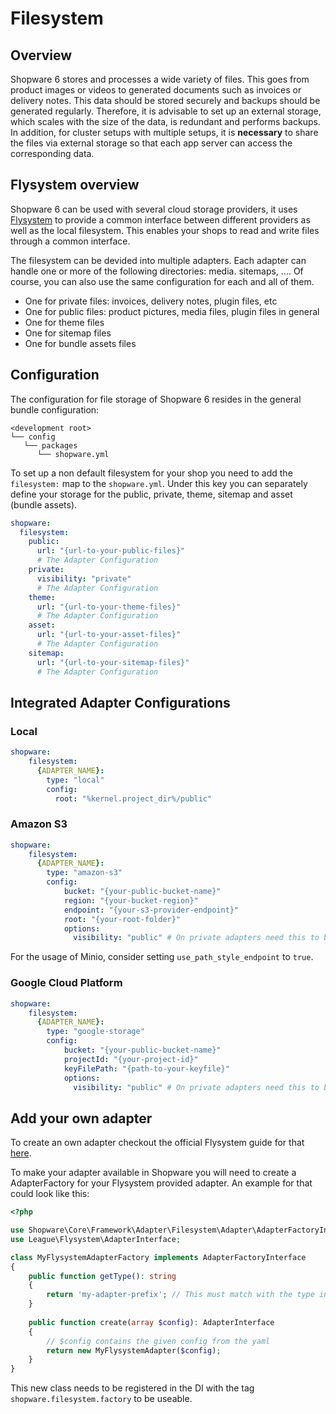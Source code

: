 # Filesystem

## Overview
Shopware 6 stores and processes a wide variety of files. This goes from product images or videos to generated documents such as invoices or delivery notes. This data should be stored securely and  backups should be generated regularly. Therefore, it is advisable to set up an external storage, which scales with the size of the data, is redundant and performs backups. In addition, for cluster setups with multiple setups, it is __necessary__ to share the files via external storage so that each app server can access the corresponding data. 

## Flysystem overview
Shopware 6 can be used with several cloud storage providers, it uses
[Flysystem](https://flysystem.thephpleague.com/docs/) to provide a common
interface between different providers as well as the local filesystem. This
enables your shops to read and write files through a common interface.

The filesystem can be devided into multiple adapters. Each adapter can handle one or more of the following directories: media. sitemaps, .... Of course, you can also use the same configuration for each and all of them.

- One for private files: invoices, delivery notes, plugin files, etc
- One for public files: product pictures, media files, plugin files in general
- One for theme files
- One for sitemap files
- One for bundle assets files

## Configuration

The configuration for file storage of Shopware 6 resides in the general bundle configuration:

```
<development root>
└── config
   └── packages
      └── shopware.yml
```

To set up a non default filesystem for your shop you need to add the `filesystem:` map to 
the `shopware.yml`. Under this key you can separately define your storage for the public, private, theme, sitemap and asset (bundle assets).
```yaml
shopware:
  filesystem:
    public:
      url: "{url-to-your-public-files}"
      # The Adapter Configuration
    private:
      visibility: "private"
      # The Adapter Configuration
    theme:
      url: "{url-to-your-theme-files}"
      # The Adapter Configuration
    asset:
      url: "{url-to-your-asset-files}"
      # The Adapter Configuration
    sitemap:
      url: "{url-to-your-sitemap-files}"
      # The Adapter Configuration
```

## Integrated Adapter Configurations

### Local

```yaml
shopware:
    filesystem:
      {ADAPTER_NAME}:
        type: "local"
        config:
          root: "%kernel.project_dir%/public"
```

### Amazon S3

```yaml
shopware:
    filesystem:
      {ADAPTER_NAME}:
        type: "amazon-s3"
        config:
            bucket: "{your-public-bucket-name}"
            region: "{your-bucket-region}"
            endpoint: "{your-s3-provider-endpoint}"
            root: "{your-root-folder}"
            options:
              visibility: "public" # On private adapters need this to be private
```

For the usage of Minio, consider setting `use_path_style_endpoint` to `true`.

### Google Cloud Platform

```yaml
shopware:
    filesystem:
      {ADAPTER_NAME}:
        type: "google-storage"
        config:
            bucket: "{your-public-bucket-name}"
            projectId: "{your-project-id}"
            keyFilePath: "{path-to-your-keyfile}"
            options:
              visibility: "public" # On private adapters need this to be private
```

## Add your own adapter

To create an own adapter checkout the official Flysystem guide for that [here](https://flysystem.thephpleague.com/v1/docs/advanced/creating-an-adapter/).

To make your adapter available in Shopware you will need to create a AdapterFactory for your Flysystem provided adapter. An example for that could look like this:

```php
<?php

use Shopware\Core\Framework\Adapter\Filesystem\Adapter\AdapterFactoryInterface;
use League\Flysystem\AdapterInterface;

class MyFlysystemAdapterFactory implements AdapterFactoryInterface
{
    public function getType(): string
    {
        return 'my-adapter-prefix'; // This must match with the type in the yaml file
    }
    
    public function create(array $config): AdapterInterface
    {
        // $config contains the given config from the yaml
        return new MyFlysystemAdapter($config);
    }
}
```

This new class needs to be registered in the DI with the tag `shopware.filesystem.factory` to be useable.


